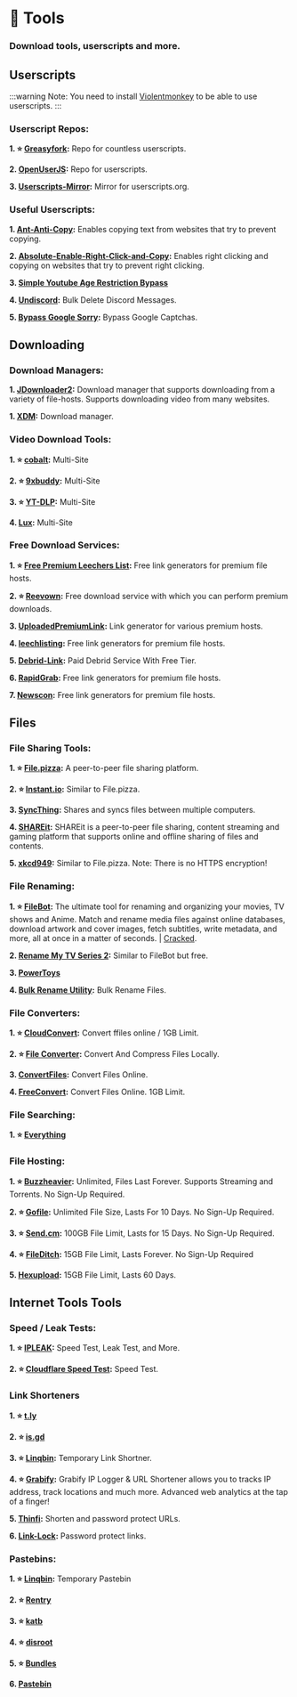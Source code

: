 # 🧰 Tools
### Download tools, userscripts and more.

## Userscripts

:::warning Note:
You need to install [Violentmonkey](https://violentmonkey.github.io/) to be able to use userscripts.
:::

### Userscript Repos:

**1. ⭐ [Greasyfork](https://greasyfork.org/):** Repo for countless userscripts.

**2. [OpenUserJS](https://openuserjs.org/):** Repo for userscripts.

**3. [Userscripts-Mirror](https://userscripts-mirror.org/):** Mirror for userscripts.org.

### Useful Userscripts:

**1. [Ant-Anti-Copy](https://greasyfork.org/en/scripts/7197-anti-anti-copy):** Enables copying text from websites that try to prevent copying.

**2. [Absolute-Enable-Right-Click-and-Copy](https://greasyfork.org/en/scripts/23772-absolute-enable-right-click-copy):** Enables right clicking and copying on websites that try to prevent right clicking.

**3. [Simple Youtube Age Restriction Bypass](https://greasyfork.org/en/scripts/423851-simple-youtube-age-restriction-bypass)**

**4. [Undiscord](https://github.com/victornpb/undiscord):** Bulk Delete Discord Messages.

**5. [Bypass Google Sorry](https://greasyfork.org/en/scripts/447130):** Bypass Google Captchas.


## Downloading

### Download Managers:

**1. [JDownloader2](http://jdownloader.org/jdownloader2):** Download manager that supports downloading from a variety of file-hosts. Supports downloading video from many websites.

**1. [XDM](https://xtremedownloadmanager.com/):** Download manager.

### Video Download Tools:

**1. ⭐ [cobalt](https://cobalt.tools/):** Multi-Site 

**2. ⭐ [9xbuddy](https://9xbuddy.xyz/):** Multi-Site

**3. ⭐ [YT-DLP](https://github.com/kazukikasama/youtube-dlp-gui-installer):** Multi-Site

**4. [Lux](https://github.com/iawia002/lux):** Multi-Site

### Free Download Services:

**1. ⭐ [Free Premium Leechers List](https://filehostlist.miraheze.org/):** Free link generators for premium file hosts. 

**2. ⭐ [Reevown](https://reevown.com/):** Free download service with which you can perform premium downloads.

**3. [UploadedPremiumLink](https://www.uploadedpremiumlink.net/):** Link generator for various premium hosts.

**4. [leechlisting](https://www.leechlisting.com/):** Free link generators for premium file hosts.

**5. [Debrid-Link](https://debrid-link.com/):** Paid Debrid Service With Free Tier.

**6. [RapidGrab](https://rapidgrab.pl/):** Free link generators for premium file hosts. 

**7. [Newscon](https://www.newscon.net/d1/):** Free link generators for premium file hosts. 

## Files

### File Sharing Tools:

**1. ⭐ [File.pizza](https://file.pizza/):** A peer-to-peer file sharing platform.

**2. ⭐ [Instant.io](https://instant.io/):** Similar to File.pizza.

**3. [SyncThing](https://syncthing.net/):** Shares and syncs files between multiple computers.

**4. [SHAREit](https://play.google.com/store/apps/details?id=com.lenovo.anyshare.gps&hl=en&gl=US):** SHAREit is a peer-to-peer file sharing, content streaming and gaming platform that supports online and offline sharing of files and contents.

**5. [xkcd949](http://xkcd949.com/):** Similar to File.pizza. Note: There is no HTTPS encryption!


### File Renaming:

**1. ⭐ [FileBot](https://www.filebot.net/):** The ultimate tool for renaming and organizing your movies, TV shows and Anime. Match and rename media files against online databases, download artwork and cover images, fetch subtitles, write metadata, and more, all at once in a matter of seconds. | [Cracked](https://www.mediafire.com/file/d7e9ctdnzc971pb/FileBot_4.9.6-portable.rar/file).

**2. [Rename My TV Series 2](https://www.tweaking4all.com/home-theatre/rename-my-tv-series-v2/):** Similar to FileBot but free.

**3. [PowerToys](https://docs.microsoft.com/en-us/windows/powertoys/)**

**4. [Bulk Rename Utility](https://www.bulkrenameutility.co.uk/):** Bulk Rename Files.


### File Converters:

**1. ⭐ [CloudConvert](https://cloudconvert.com/):** Convert ffiles online / 1GB Limit.

**2. ⭐ [File Converter](https://file-converter.org/):** Convert And Compress Files Locally.

**3. [ConvertFiles](https://www.convertfiles.com/):** Convert Files Online.

**4. [FreeConvert](https://www.freeconvert.com/):** Convert Files Online. 1GB Limit.



### File Searching:

**1. ⭐ [Everything](https://voidtools.com/)**



### File Hosting:

**1. ⭐ [Buzzheavier](https://buzzheavier.com/):** Unlimited, Files Last Forever. Supports Streaming and Torrents. No Sign-Up Required.

**2. ⭐ [Gofile](https://gofile.io/welcome):** Unlimited File Size, Lasts For 10 Days. No Sign-Up Required.

**3. ⭐ [Send.cm](https://send.cm/):** 100GB File Limit, Lasts for 15 Days. No Sign-Up Required.

**4. ⭐ [FileDitch](https://fileditch.com/):** 15GB File Limit, Lasts Forever. No Sign-Up Required

**5. [Hexupload](https://www.hexupload.net/):** 15GB File Limit, Lasts 60 Days.


## Internet Tools Tools

### Speed / Leak Tests:

**1. ⭐ [IPLEAK](https://ipleak.net/):** Speed Test, Leak Test, and More.

**2. ⭐ [Cloudflare Speed Test](https://speed.cloudflare.com/):** Speed Test.

### Link Shorteners

**1. ⭐ [t.ly](https://t.ly/)**

**2. ⭐ [is.gd](https://www.is.gd/)**

**3. ⭐ [Linqbin](https://linqbin.cc/):** Temporary Link Shortner.

**4. ⭐ [Grabify](https://grabify.link/):** Grabify IP Logger & URL Shortener allows you to tracks IP address, track locations and much more. Advanced web analytics at the tap of a finger!

**5. [Thinfi](https://thinfi.com/):** Shorten and password protect URLs.

**6. [Link-Lock](https://rekulous.github.io/link-lock/):** Password protect links.

### Pastebins:

**1. ⭐ [Linqbin](https://linqbin.cc/):** Temporary Pastebin

**2. ⭐ [Rentry](https://rentry.co/)**

**3. ⭐ [katb](https://katb.in/)**

**4. ⭐ [disroot](https://bin.disroot.org/)**

**5. ⭐ [Bundles](https://sentrytwo.com/)**

**6. [Pastebin](https://pastebin.com/)**















